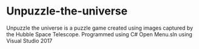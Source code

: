 # Unpuzzle-the-universe
Unpuzzle the universe is a puzzle game created using images captured by the Hubble Space Telescope.
Programmed using C#
Open Menu.sln using Visual Studio 2017
